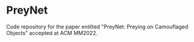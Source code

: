 # PreyNet
Code repository for the paper entilted "PreyNet: Preying on Camouflaged Objects" accepted at ACM MM2022.
